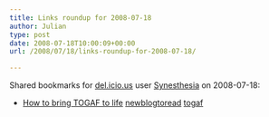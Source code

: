 ```yaml
---
title: Links roundup for 2008-07-18
author: Julian
type: post
date: 2008-07-18T10:00:09+00:00
url: /2008/07/18/links-roundup-for-2008-07-18/

---
```

Shared bookmarks for [del.icio.us][1] user [Synesthesia][2] on 2008-07-18:

  * [How to bring TOGAF to life][3] 
    [newblogtoread][4] [togaf][5] </li> </ul>

 [1]: https://del.icio.us/
 [2]: https://del.icio.us/synesthesia
 [3]: https://togaforblunder.blogspot.com/
 [4]: https://del.icio.us/synesthesia/newblogtoread
 [5]: https://del.icio.us/synesthesia/togaf
